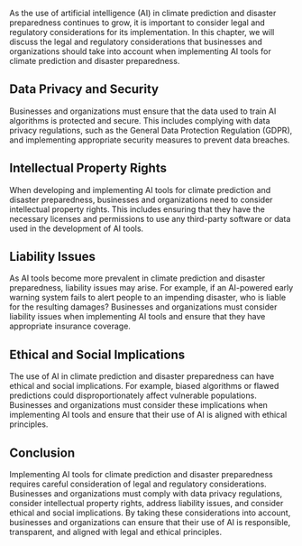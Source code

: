 

As the use of artificial intelligence (AI) in climate prediction and disaster preparedness continues to grow, it is important to consider legal and regulatory considerations for its implementation. In this chapter, we will discuss the legal and regulatory considerations that businesses and organizations should take into account when implementing AI tools for climate prediction and disaster preparedness.

Data Privacy and Security
-------------------------

Businesses and organizations must ensure that the data used to train AI algorithms is protected and secure. This includes complying with data privacy regulations, such as the General Data Protection Regulation (GDPR), and implementing appropriate security measures to prevent data breaches.

Intellectual Property Rights
----------------------------

When developing and implementing AI tools for climate prediction and disaster preparedness, businesses and organizations need to consider intellectual property rights. This includes ensuring that they have the necessary licenses and permissions to use any third-party software or data used in the development of AI tools.

Liability Issues
----------------

As AI tools become more prevalent in climate prediction and disaster preparedness, liability issues may arise. For example, if an AI-powered early warning system fails to alert people to an impending disaster, who is liable for the resulting damages? Businesses and organizations must consider liability issues when implementing AI tools and ensure that they have appropriate insurance coverage.

Ethical and Social Implications
-------------------------------

The use of AI in climate prediction and disaster preparedness can have ethical and social implications. For example, biased algorithms or flawed predictions could disproportionately affect vulnerable populations. Businesses and organizations must consider these implications when implementing AI tools and ensure that their use of AI is aligned with ethical principles.

Conclusion
----------

Implementing AI tools for climate prediction and disaster preparedness requires careful consideration of legal and regulatory considerations. Businesses and organizations must comply with data privacy regulations, consider intellectual property rights, address liability issues, and consider ethical and social implications. By taking these considerations into account, businesses and organizations can ensure that their use of AI is responsible, transparent, and aligned with legal and ethical principles.
